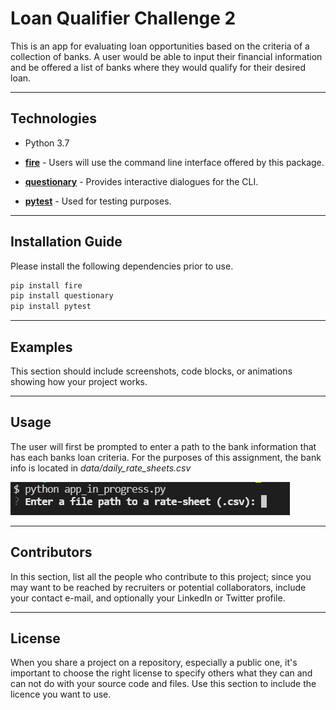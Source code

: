 # Loan Qualifier Challenge 2

This is an app for evaluating loan opportunities based on the criteria of a collection of banks. A user would be able to input their 
financial information and be offered a list of banks where they would qualify for their desired loan.

---

## Technologies

- Python 3.7

- **[fire](https://google.github.io/python-fire/guide/)** - Users will use the command line interface offered by this package.

- **[questionary](https://questionary.readthedocs.io/en/stable/)** - Provides interactive dialogues for the CLI.

- **[pytest](https://docs.pytest.org/en/6.2.x/)** - Used for testing purposes.
---

## Installation Guide

Please install the following dependencies prior to use.

```python
pip install fire
pip install questionary
pip install pytest
```

---

## Examples

This section should include screenshots, code blocks, or animations showing how your project works.

---

## Usage

The user will first be prompted to enter a path to the bank information that has each banks loan criteria.
For the purposes of this assignment, the bank info is located in *data/daily_rate_sheets.csv*

![markdown-image](images\readme_enter_path_for_bank_info.PNG)



---

## Contributors

In this section, list all the people who contribute to this project; since you may want to be reached by recruiters or potential collaborators, include your contact e-mail, and optionally your LinkedIn or Twitter profile.

---

## License

When you share a project on a repository, especially a public one, it's important to choose the right license to specify others what they can and can not do with your source code and files. Use this section to include the licence you want to use.
